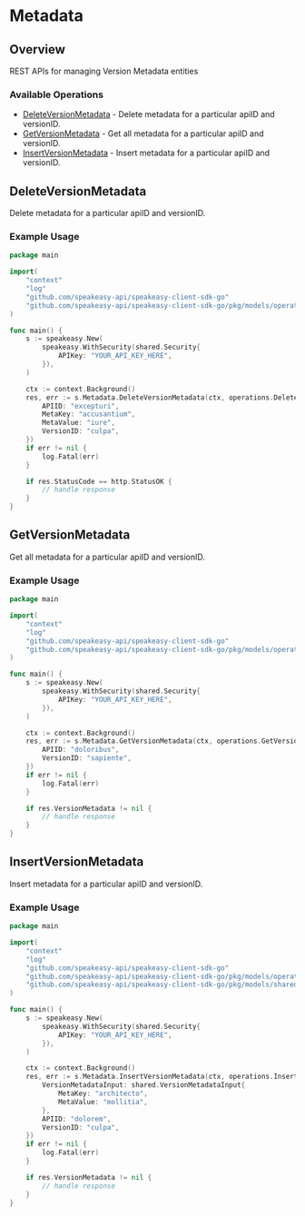 # Metadata

## Overview

REST APIs for managing Version Metadata entities

### Available Operations

* [DeleteVersionMetadata](#deleteversionmetadata) - Delete metadata for a particular apiID and versionID.
* [GetVersionMetadata](#getversionmetadata) - Get all metadata for a particular apiID and versionID.
* [InsertVersionMetadata](#insertversionmetadata) - Insert metadata for a particular apiID and versionID.

## DeleteVersionMetadata

Delete metadata for a particular apiID and versionID.

### Example Usage

```go
package main

import(
	"context"
	"log"
	"github.com/speakeasy-api/speakeasy-client-sdk-go"
	"github.com/speakeasy-api/speakeasy-client-sdk-go/pkg/models/operations"
)

func main() {
    s := speakeasy.New(
        speakeasy.WithSecurity(shared.Security{
            APIKey: "YOUR_API_KEY_HERE",
        }),
    )

    ctx := context.Background()
    res, err := s.Metadata.DeleteVersionMetadata(ctx, operations.DeleteVersionMetadataRequest{
        APIID: "excepturi",
        MetaKey: "accusantium",
        MetaValue: "iure",
        VersionID: "culpa",
    })
    if err != nil {
        log.Fatal(err)
    }

    if res.StatusCode == http.StatusOK {
        // handle response
    }
}
```

## GetVersionMetadata

Get all metadata for a particular apiID and versionID.

### Example Usage

```go
package main

import(
	"context"
	"log"
	"github.com/speakeasy-api/speakeasy-client-sdk-go"
	"github.com/speakeasy-api/speakeasy-client-sdk-go/pkg/models/operations"
)

func main() {
    s := speakeasy.New(
        speakeasy.WithSecurity(shared.Security{
            APIKey: "YOUR_API_KEY_HERE",
        }),
    )

    ctx := context.Background()
    res, err := s.Metadata.GetVersionMetadata(ctx, operations.GetVersionMetadataRequest{
        APIID: "doloribus",
        VersionID: "sapiente",
    })
    if err != nil {
        log.Fatal(err)
    }

    if res.VersionMetadata != nil {
        // handle response
    }
}
```

## InsertVersionMetadata

Insert metadata for a particular apiID and versionID.

### Example Usage

```go
package main

import(
	"context"
	"log"
	"github.com/speakeasy-api/speakeasy-client-sdk-go"
	"github.com/speakeasy-api/speakeasy-client-sdk-go/pkg/models/operations"
	"github.com/speakeasy-api/speakeasy-client-sdk-go/pkg/models/shared"
)

func main() {
    s := speakeasy.New(
        speakeasy.WithSecurity(shared.Security{
            APIKey: "YOUR_API_KEY_HERE",
        }),
    )

    ctx := context.Background()
    res, err := s.Metadata.InsertVersionMetadata(ctx, operations.InsertVersionMetadataRequest{
        VersionMetadataInput: shared.VersionMetadataInput{
            MetaKey: "architecto",
            MetaValue: "mollitia",
        },
        APIID: "dolorem",
        VersionID: "culpa",
    })
    if err != nil {
        log.Fatal(err)
    }

    if res.VersionMetadata != nil {
        // handle response
    }
}
```
